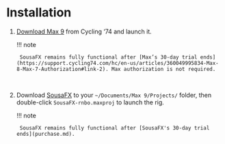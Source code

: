 # Installation

1. [Download Max 9](https://cycling74.com/downloads) from Cycling ‘74 and launch it.

	!!! note

		SousaFX remains fully functional after [Max’s 30-day trial ends](https://support.cycling74.com/hc/en-us/articles/360049995834-Max-8-Max-7-Authorization#link-2). Max authorization is not required.
	<br>

2. Download [SousaFX](https://github.com/Sousastep/SousaFX-rnbo/releases) to your `~/Documents/​Max 9/​Projects/` folder, then double-click `SousaFX-rnbo.maxproj` to launch the rig.

	!!! note

		SousaFX remains fully functional after [SousaFX's 30-day trial ends](purchase.md).

